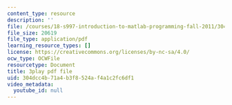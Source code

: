 ```yaml
---
content_type: resource
description: ''
file: /courses/18-s997-introduction-to-matlab-programming-fall-2011/304dcc4b71a4b3f8524af4a1c2fc6df1_UKU1477cXVY.pdf
file_size: 20619
file_type: application/pdf
learning_resource_types: []
license: https://creativecommons.org/licenses/by-nc-sa/4.0/
ocw_type: OCWFile
resourcetype: Document
title: 3play pdf file
uid: 304dcc4b-71a4-b3f8-524a-f4a1c2fc6df1
video_metadata:
  youtube_id: null
---
```

